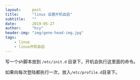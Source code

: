 ```yaml
---
layout:     post
title:      "linux 设置开机自启"
subtitle:   ""
date:       2019-05-27
author:     "hcy"
header-img: "img/gene-head-img.jpg"
tags:
    - linux
    - linux开机自启
---
```




写一个sh脚本放到 `/etc/init.d` 目录下，开机会执行这里面的命令。

如果向每次登陆都执行一次，放入`/etc/profile.d`目录下。



